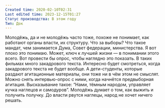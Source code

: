 ```yaml
---
Created time: 2020-02-10T02:31
Last edited time: 2023-12-15T01:27
Статус производства: В этом году
Тип: Док
---
```

Молодёжь, да и не молодёжь часто тоже, похоже не понимает, как работают органы власти, их структуру. Что за выборы? Что такое мандат, чем занимается Дума, Совет федерации, министерства. Я вот плохо это понимаю. Может, ключ к лучшей жизни — в понимании этого всего.
Вот провести бы опрос, чтобы наглядно это показать. В таких фильмах много закадрового текста. Интересно будет смотреться, когда закадрового текста не будет вообще.
А дети-студенты, которые раздают агитационные материалы, они тоже ни в чём этом не смыслят. Можно снять интервью-опрос с ними, когда начнётся предвыборная агитация. Высказывание такое: “Нами, тёмным народом, управляет кучка наглецов и самодуров”. Молодёжь думает о том, как выжить и получить получку. До власти рвутся наглецы, народ не хочет ничего решать.